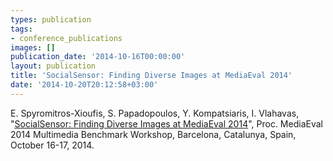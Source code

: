 ```yaml
---
types: publication
tags:
- conference_publications
images: []
publication_date: '2014-10-16T00:00:00'
layout: publication
title: 'SocialSensor: Finding Diverse Images at MediaEval 2014'
date: '2014-10-20T20:12:58+03:00'
---
```

E. Spyromitros-Xioufis, S. Papadopoulos, Y. Kompatsiaris, I. Vlahavas, "<a href="http://ceur-ws.org/Vol-1263/mediaeval2014_submission_36.pdf">SocialSensor: Finding Diverse Images at MediaEval 2014</a>", Proc. MediaEval 2014 Multimedia Benchmark Workshop, Barcelona, Catalunya, Spain, October 16-17, 2014.
